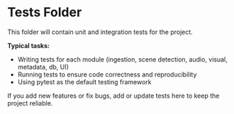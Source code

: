 # Tests Folder

This folder will contain unit and integration tests for the project.

**Typical tasks:**
- Writing tests for each module (ingestion, scene detection, audio, visual, metadata, db, UI)
- Running tests to ensure code correctness and reproducibility
- Using pytest as the default testing framework

If you add new features or fix bugs, add or update tests here to keep the project reliable. 